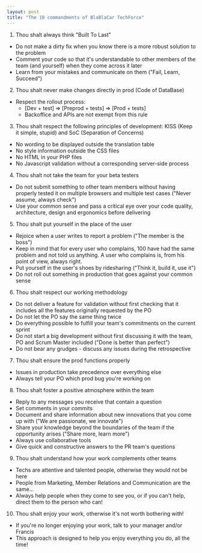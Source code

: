 ```yaml
---
layout: post
title: "The 10 commandments of BlaBlaCar TechForce"
---
```

1. Thou shalt always think "Built To Last"
* Do not make a dirty fix when you know there is a more robust solution to the problem
* Comment your code so that it's understandable to other members of the team (and yourself) when they come across it later
* Learn from your mistakes and communicate on them ("Fail, Learn, Succeed")

2. Thou shalt never make changes directly in prod (Code of DataBase)
* Respect the rollout process:
  * [Dev + test] => [Preprod + tests] => [Prod + tests]
  * Backoffice and APIs are not exempt from this rule

3. Thou shalt respect the following principles of development: KISS (Keep it simple, stupid) and SoC (Separation of Concerns)
* No wording to be displayed outside the translation table
* No style information outside the CSS files
* No HTML in your PHP files
* No Javascript validation without a corresponding server-side process

4. Thou shalt not take the team for your beta testers
* Do not submit something to other team members without having properly tested it on multiple browsers and multiple test cases ("Never assume, always check")
* Use your common sense and pass a critical eye over your code quality, architecture, design and ergonomics before delivering

5. Thou shalt put yourself in the place of the user
* Rejoice when a user writes to report a problem ("The member is the boss")
* Keep in mind that for every user who complains, 100 have had the same problem and not told us anything. A user who complains is, from his point of view, always right.
* Put yourself in the user's shoes by ridesharing ("Think it, build it, use it")
* Do not roll out something in production that goes against your common sense

6. Thou shalt respect our working methodology
* Do not deliver a feature for validation without first checking that it includes all the features originally requested by the PO
* Do not let the PO say the same thing twice
* Do everything possible to fulfill your team's commitments on the current sprint
* Do not start a big development without first discussing it with the team, PO and Scrum Master included ("Done is better than perfect")
* Do not bear any grudges - discuss any issues during the retrospective

7. Thou shalt ensure the prod functions properly
* Issues in production take precedence over everything else
* Always tell your PO which prod bug you're working on

8. Thou shalt foster a positive atmosphere within the team
* Reply to any messages you receive that contain a question
* Set comments in your commits
* Document and share information about new innovations that you come up with ("We are passionate, we innovate")
* Share your knowledge beyond the boundaries of the team if the opportunity arises ("Share more, learn more")
* Always use collaborative tools
* Give quick and constructive answers to the PR team's questions

9. Thou shalt understand how your work complements other teams
* Techs are attentive and talented people, otherwise they would not be here
* People from Marketing, Member Relations and Communication are the same...
* Always help people when they come to see you, or if you can't help, direct them to the person who can!

10. Thou shalt enjoy your work, otherwise it's not worth bothering with!
* If you're no longer enjoying your work, talk to your manager and/or Francis
* This approach is designed to help you enjoy everything you do, all the time!
